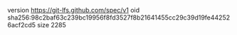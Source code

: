 version https://git-lfs.github.com/spec/v1
oid sha256:98c2baf63c239bc19956f8fd3527f8b21641455cc29c39d19fe442526acf2cd5
size 2285
